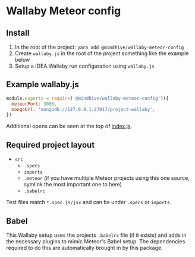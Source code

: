 # Wallaby Meteor config

## Install

1. In the root of the project: `yarn add @mindhive/wallaby-meteor-config`
2. Create `wallaby.js` in the root of the project something like the example below
3. Setup a IDEA Wallaby run configuration using `wallaby.js`

## Example wallaby.js

````js
module.exports = require('@mindhive/wallaby-meteor-config')({
  meteorPort: 3000,
  mongoUrl: 'mongodb://127.0.0.1:27017/project-wallaby',
})
````

Additional opens can be seen at the top of [index.js](https://github.com/mindhivenz/wallaby-meteor-config/blob/master/index.js).

## Required project layout

- `src`
  - `.specs`
  - `imports`
  - `.meteor` (if you have multiple Meteor projects using this one source, 
  		symlink the most important one to here)
  - `.babelrc`

Test files match `*.spec.js/jsx` and can be under `.specs` or `imports`.

## Babel

This Wallaby setup uses the projects `.babelrc` file (if it exists)
and adds in the necessary plugins to mimic Meteor's Babel setup.
The dependencies required to do this are automatically brought
in by this package.
